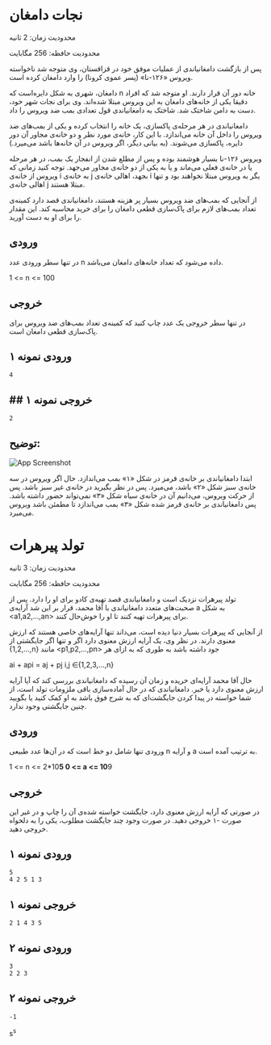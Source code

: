  # نجات دامغان
 محدودیت زمان: 2 ثانیه
 
 محدودیت حافظه: 256 مگابایت
 
پس از بازگشت دامغانیاندی از عملیات موفق خود در قزاقستان، وی متوجه شد ناخواسته ویروس «۱۲۶-نا» (پسر عموی کرونا) را وارد دامغان کرده است.

دامغان، شهری به شکل دایره‌است که n خانه دور آن قرار دارند. او متوجه شد که افراد دقیقا یکی از خانه‌های دامغان به این ویروس مبتلا شده‌اند. وی برای نجات شهر خود، دست به دامن شاختک شد. شاختک به دامغانیاندی قول تعدادی بمب ضد ویروس را داد.

دامغانیاندی در هر مرحله‌ی پاکسازی، یک خانه را انتخاب کرده و یکی از بمب‌های ضد ویروس را داخل آن خانه می‌اندازد. با این کار، خانه‌ی مورد نظر و دو خانه‌ی مجاور آن دور دایره، پاکسازی می‌شوند. (به بیانی دیگر، اگر ویروس در آن خانه‌ها باشد می‌میرد.)

ویروس ۱۲۶-نا بسیار هوشمند بوده و پس از مطلع شدن از انفجار یک بمب، در هر مرحله یا در خانه‌ی فعلی می‌ماند و یا به یکی از دو خانه‌ی مجاور می‌جهد. توجه کنید زمانی که ویروس از خانه‌ی i به خانه‌ی j بجهد، اهالی خانه‌ی i یگر به ویروس مبتلا نخواهند بود و تنها اهالی خانه‌ی j مبتلا هستند.

از آنجایی که بمب‌های ضد ویروس بسیار پر هزینه هستند، دامغانیاندی قصد دارد کمینه‌ی تعداد بمب‌های لازم برای پاک‌سازی قطعی دامغان را برای خرید محاسبه کند. این مقدار را برای او به دست آورید.

## ورودی
در تنها سطر ورودی عدد n داده می‌شود که تعداد خانه‌های دامغان می‌باشد.

1 <= n <= 100
## خروجی
در تنها سطر خروجی یک عدد چاپ کنید که کمینه‌ی تعداد بمب‌های ضد ویروس برای پاک‌سازی قطعی دامغان است.

## ورودی نمونه ۱
```
4
```

## ## خروجی نمونه ۱
```
2
```
## توضیح:

![App Screenshot](https://i2.paste.pics/S4O8V.png?trs=1ea441878bb323dc0b15966545206b6909f490b17c0efe84dc881541a97862b3&rand=PzGufhpILE)

ابتدا دامغانیاندی بر خانه‌ی قرمز در شکل «۱» بمب می‌اندازد. حال اگر ویروس در سه خانه‌ی سبز شکل «۲» باشد، می‌میرد. پس در نظر بگیرید در خانه‌ی غیر سبز باشد. پس از حرکت ویروس، می‌دانیم آن در خانه‌ی سیاه شکل «۳» نمی‌تواند حضور داشته باشد. پس دامغانیاندی بر خانه‌ی قرمز شده شکل «۳» بمب می‌اندازد تا مطمئن باشد ویروس می‌میرد.



 # تولد پیرهرات
 محدودیت زمان: 3 ثانیه
 
 محدودیت حافظه: 256 مگابایت
 
 تولد پیرهرات نزدیک است و دامغانیاندی قصد تهیه‌ی کادو برای او را دارد. پس از صحبت‌های متعدد دامغانیاندی با آقا محمد، قرار بر این شد آرایه‌‌ی a به شکل <a1,a2,...,an> برای پیرهرات تهیه کنند تا او را خوش‌حال کنند.

 از آنجایی که پیرهرات بسیار دنیا دیده است، می‌داند تنها آرایه‌های خاصی هستند که ارزش معنوی دارند. در نظر وی، یک آرایه ارزش معنوی دارد اگر و تنها اگر جایگشتی از {1,2,...,n} مانند <p1,p2,...,pn> جود داشته باشد به طوری که به ازای هر 
 
 ai + api = aj + pj i,j ∈{1,2,3,...,n} 

 حال آقا محمد آرایه‌ای خریده و زمان آن رسیده که دامغانیاندی بررسی کند که آیا آرایه ارزش معنوی دارد یا خیر. دامغانیاندی که در حال آماده‌سازی باقی ملزومات تولد است، از شما خواسته در پیدا کردن جایگشت‌ای که به شرح فوق باشد به او کمک کنید یا بگویید چنین جایگشتی وجود ندارد.

 ## ورودی
 ورودی تنها شامل دو خط است که در آ‌ن‌ها عدد طبیعی n و  آرایه a به ترتیب آمده است.
 

 1 <= n <= 2*10**5
 0 <= a <= 10**9

## خروجی

در صورتی که آرایه ارزش معنوی دارد، جایگشت خواسته شده‌ی آن را چاپ و در غیر این صورت -۱ خروجی دهید. در صورت وجود چند جایگشت مطلوب، یکی را به دلخواه خروجی دهید.

## ورودی نمونه ۱
```
5
4 2 5 1 3
```
## خروجی نمونه ۱
```
2 1 4 3 5
```

## ورودی نمونه ۲
```
3
2 2 3
```
## خروجی نمونه ۲
```
-1
```
s<sup>s</sup>
